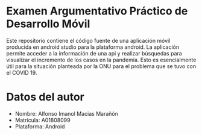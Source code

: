 # Examen Argumentativo Práctico de Desarrollo Móvil
Este repositorio contiene el código fuente de una aplicación móvil producida en android studio para la plataforma android.
La aplicación permite acceder a la información de una api y realizar búsquedas para visualizar el incremento de los casos en la pandemia.
Esto es esencialmente útil para la situación planteada por la ONU para el problema que se tuvo con el COVID 19.


# Datos del autor
- Nombre: Alfonso Imanol Macias Marañón
- Matrícula: A01808099
- Plataforma: Android

